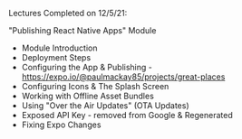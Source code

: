 Lectures Completed on 12/5/21:

"Publishing React Native Apps" Module
* Module Introduction
* Deployment Steps
* Configuring the App & Publishing - https://expo.io/@paulmackay85/projects/great-places
* Configuring Icons & The Splash Screen
* Working with Offline Asset Bundles
* Using "Over the Air Updates" (OTA Updates)
* Exposed API Key - removed from Google & Regenerated
* Fixing Expo Changes